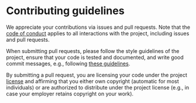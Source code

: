 # Contributing guidelines

We appreciate your contributions via issues and pull requests. Note that the [code of conduct](CODE_OF_CONDUCT.md) applies to all interactions with the project, including issues and pull requests.

When submitting pull requests, please follow the style guidelines of the project, ensure that your code is tested and documented, and write good commit messages, e.g., following [these guidelines](https://chris.beams.io/posts/git-commit/).

By submitting a pull request, you are licensing your code under the project [license](LICENSE.txt) and affirming that you either own copyright (automatic for most individuals) or are authorized to distribute under the project license (e.g., in case your employer retains copyright on
your work).
